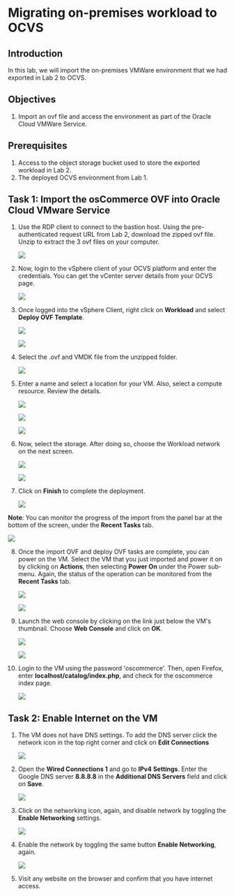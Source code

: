 # Migrating on-premises workload to OCVS

## Introduction

In this lab, we will import the on-premises VMWare environment that we had exported in Lab 2 to OCVS. 

## Objectives
1. Import an ovf file and access the environment as part of the Oracle Cloud VMWare Service.

## Prerequisites
1. Access to the object storage bucket used to store the exported workload in Lab 2.
2. The deployed OCVS environment from Lab 1.

## Task 1: Import the osCommerce OVF into Oracle Cloud VMware Service

1. Use the RDP client to connect to the bastion host. Using the pre-authenticated request URL from Lab 2, download the zipped ovf file. Unzip to extract the 3 ovf files on your computer.

    ![](./images/300_1.png " ")

2.  Now, login to the vSphere client of your OCVS platform and enter the credentials. You can get the vCenter server details from your OCVS page.

    ![](./images/300_2.png " ")
    
3. Once logged into the vSphere Client, right click on **Workload** and select **Deploy OVF Template**.

    ![](./images/300_14.png " ")

    ![](./images/300_15.png " ")
    
4. Select the .ovf and VMDK file from the unzipped folder.

    ![](./images/300_5.png " ")

5. Enter a name and select a location for your VM. Also, select a compute resource. Review the details.

    ![](./images/300_6.png " ")

    ![](./images/300_7.png " ")
    
    ![](./images/300_8.png " ")

6. Now, select the storage. After doing so, choose the Workload network on the next screen.

    ![](./images/300_9.png " ")

    ![](./images/300_10.png " ")

7. Click on **Finish** to complete the deployment.

    ![](./images/300_11.png " ")

**Note**: You can monitor the progress of the import from the panel bar at the bottom of the screen, under the **Recent Tasks** tab.

![](./images/300_16.png " ")

8. Once the import OVF and deploy OVF tasks are complete, you can power on the VM. Select the VM that you just imported and power it on by clicking on **Actions**, then selecting **Power On** under the Power sub-menu. Again, the status of the operation can be monitored from the **Recent Tasks** tab.

    ![](./images/300_17.png " ")

    ![](./images/300_18.png " ")

9. Launch the web console by clicking on the link just below the VM's thumbnail. Choose **Web Console** and click on **OK**. 

    ![](./images/300_19.png " ")

    ![](./images/300_20.png " ")
    
10. Login to the VM using the password 'oscommerce'. Then, open Firefox, enter **localhost/catalog/index.php**, and check for the oscommerce index page.

     ![](./images/300_13.png " ")

## Task 2: Enable Internet on the VM

1. The VM does not have DNS settings. To add the DNS server click the network icon in the top right corner and click on **Edit Connections**

    ![](./images/300_21.png " ")

2. Open the **Wired Connections 1** and go to **IPv4 Settings**. Enter the Google DNS server **8.8.8.8** in the **Additional DNS Servers** field and click on **Save**.

    ![](./images/300_22.png " ") 

3. Click on the networking icon, again, and disable network by toggling the **Enable Networking** settings.

    ![](./images/300_23.png " ")

4. Enable the network by toggling the same button  **Enable Networking**, again.

    ![](./images/300_24.png " ")

5. Visit any website on the browser and confirm that you have internet access.

